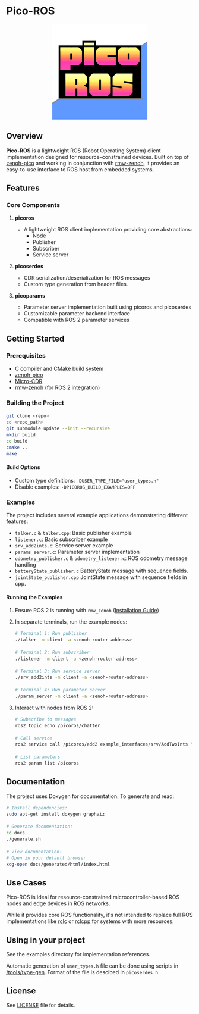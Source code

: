 # Pico-ROS

<p align="center">
  <img src="docs/picoROS.png" alt="PicoROS logo" style="width:100;">
</p> 


## Overview
**Pico-ROS** is a lightweight ROS (Robot Operating System) client implementation designed for resource-constrained devices. Built on top of [zenoh-pico](https://github.com/eclipse-zenoh/zenoh-pico) and working in conjunction with [rmw-zenoh](https://github.com/ros2/rmw_zenoh), it provides an easy-to-use interface to ROS host from embedded systems.

## Features

### Core Components

1. **picoros**
   - A lightweight ROS client implementation providing core abstractions:
     - Node
     - Publisher
     - Subscriber
     - Service server

2. **picoserdes**
   - CDR serialization/deserialization for ROS messages
   - Custom type generation from header files.

3. **picoparams**
   - Parameter server implementation built using picoros and picoserdes
   - Customizable parameter backend interface
   - Compatible with ROS 2 parameter services

## Getting Started

### Prerequisites
- C compiler and CMake build system
- [zenoh-pico](https://github.com/eclipse-zenoh/zenoh-pico)
- [Micro-CDR](https://github.com/eProsima/Micro-CDR)
- [rmw-zenoh](https://github.com/ros2/rmw_zenoh) (for ROS 2 integration)

### Building the Project

   ```sh
   git clone <repo>
   cd <repo_path>
   git submodule update --init --recursive
   mkdir build
   cd build
   cmake ..
   make
   ```

#### Build Options
- Custom type definitions: `-DUSER_TYPE_FILE="user_types.h"`
- Disable examples: `-DPICOROS_BUILD_EXAMPLES=OFF`

### Examples

The project includes several example applications demonstrating different features:

  - `talker.c` & `talker.cpp`: Basic publisher example
  - `listener.c`: Basic subscriber example
  - `srv_add2ints.c`: Service server example
  - `params_server.c`: Parameter server implementation
  - `odometry_publisher.c` & `odometry_listener.c`: ROS odometry message handling
  - `batteryState_publisher.c` BatteryState message with sequence fields.
  - `jointState_publisher.cpp` JointState message with sequence fields in cpp.

#### Running the Examples

1. Ensure ROS 2 is running with `rmw_zenoh` ([Installation Guide](https://github.com/ros2/rmw_zenoh?tab=readme-ov-file#installation))

2. In separate terminals, run the example nodes:

   ```sh
   # Terminal 1: Run publisher
   ./talker -m client -a <zenoh-router-address>

   # Terminal 2: Run subscriber
   ./listener -m client -a <zenoh-router-address>

   # Terminal 3: Run service server
   ./srv_add2ints -m client -a <zenoh-router-address>

   # Terminal 4: Run parameter server
   ./param_server -m client -a <zenoh-router-address>
   ```

3. Interact with nodes from ROS 2:
   ```sh
   # Subscribe to messages
   ros2 topic echo /picoros/chatter

   # Call service
   ros2 service call /picoros/add2 example_interfaces/srv/AddTwoInts '{a: 1, b: 2}'

   # List parameters
   ros2 param list /picoros
   ```

## Documentation

The project uses Doxygen for documentation. To generate and read:

   ```sh
   # Install dependencies:
   sudo apt-get install doxygen graphviz

   # Generate documentation:
   cd docs
   ./generate.sh

   # View documentation:
   # Open in your default browser
   xdg-open docs/generated/html/index.html
   ```

## Use Cases

Pico-ROS is ideal for resource-constrained microcontroller-based ROS nodes and edge devices in ROS networks.

While it provides core ROS functionality, it's not intended to replace full ROS implementations like [rclc](https://github.com/ros2/rclc) or [rclcpp](https://github.com/ros2/rclcpp) for systems with more resources.

## Using in your project

See the examples directory for implementation references. 

Automatic generation of `user_types.h` file can be done using scripts in [/tools/type-gen](tools/type-gen/readme.md). Format of the file is descibed in `picoserdes.h`.

## License

See [LICENSE](LICENSE) file for details.

